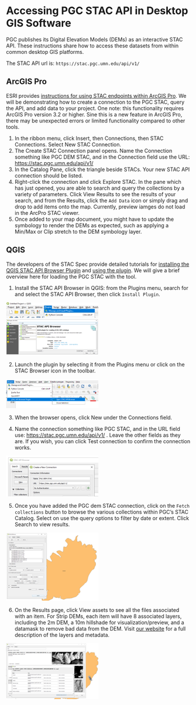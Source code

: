 # Accessing PGC STAC API in Desktop GIS Software
PGC publishes its Digital Elevation Models (DEMs) as an interactive STAC API. These instructions share how to access these datasets from within common desktop GIS platforms.

The STAC API url is: `https://stac.pgc.umn.edu/api/v1/`

## ArcGIS Pro
ESRI provides [instructions for using STAC endpoints within ArcGIS Pro](https://pro.arcgis.com/en/pro-app/latest/help/data/imagery/introduction-to-stac.htm). We will be demonstrating how to create a connection to the PGC STAC, query the API, and add data to your project. One note: this functionality requires ArcGIS Pro version 3.2 or higher. Sine this is a new feature in ArcGIS Pro, there may be unexpected errors or limited functionality compared to other tools. 

1. In the ribbon menu, click Insert, then Connections, then STAC Connections. Select New STAC Connection.
2. The Create STAC Connection panel opens. Name the Connection something like PGC DEM STAC, and in the Connection field use the URL: https://stac.pgc.umn.edu/api/v1/
3. In the Catalog Pane, click the triangle beside STACs. Your new STAC API connection should be listed.
4. Right-click the connection and click Explore STAC. In the pane which has just opened, you are able to search and query the collections by a variety of parameters.
Click View Results to see the results of your search, and from the Results, click the `Add Data` icon or simply drag and drop to add items onto the map. Currently, preview iamges do not load in the ArcPro STAC viewer.
5. Once added to your map document, you might have to update the symbology to render the DEMs as expected, such as applying a Min/Max or Clip stretch to the DEM symbology layer. 


## QGIS
The developers of the STAC Spec provide detailed tutorials for [installing the QGIS STAC API Browser Plugin](https://stacspec.org/en/tutorials/1-install-stac-api-browser-qgis-plugin/) and [using the plugin](https://stacspec.org/en/tutorials/2-intro-to-stac-api-browser-qgis-plugin/). We will give a brief overview here for loading the PGC STAC with the tool.

1. Install the STAC API Browser in QGIS: from the Plugins menu, search for and select the STAC API Browser, then click `Install Plugin`. 

<img src="./img/qgis_plugins_menu.png" width="50%" height="50%">
<img src="./img/qgis_install_plugin.png" width="50%" height="50%">

2. Launch the plugin by selecting it from the Plugins menu or click on the STAC Browser icon in the toolbar.

<img src="./img/qgis_launch_plugin.png" width="50%" height="50%">

3. When the browser opens, click New under the Connections field.

4. Name the connection something like PGC STAC, and in the URL field use: https://stac.pgc.umn.edu/api/v1/ . Leave the other fields as they are. If you wish, you can click Test connection to confirm the connection works.

<img src="./img/qgis_add_connection.png" width="50%" height="50%">

5. Once you have added the PGC dem STAC connection, click on the `Fetch collections` button to browse the various collections within PGC’s STAC Catalog. Select on use the query options to filter by date or extent. Click Search to view results. 

<img src="./img/qgis_iceland_filter.png" width="50%" height="50%">

6. On the Results page, click View assets to see all the files associated with an item. For Strip DEMs, each item will have 8 associated layers, including the 2m DEM, a 10m hillshade for visualization/preview, and a datamask to remove bad data from the DEM. Visit [our website](https://www.pgc.umn.edu/data/elevation/) for a full description of the layers and metadata.

<img src="./img/qgis_preview_add_assets.png" width="50%" height="50%">